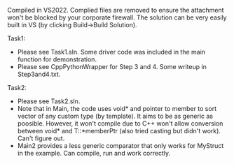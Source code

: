 Compiled in VS2022. Complied files are removed to ensure the attachment won't be blocked by your corporate firewall. The solution can be very easily built in VS (by clicking Build->Build Solution).


Task1:
* Please see Task1.sln. Some driver code was included in the main function for demonstration.
* Please see CppPythonWrapper for Step 3 and 4. Some writeup in Step3and4.txt.

Task2:
* Please see Task2.sln.
* Note that in Main, the code uses void* and pointer to member to sort vector of any custom type (by template). It aims to be as generic as poosible. 
However, it won't compile due to C++ won't allow conversion between void* and T::*memberPtr (also tried casting but didn't work). Can't figure out.
* Main2 provides a less generic comparator that only works for MyStruct in the example. Can compile, run and work correctly.
